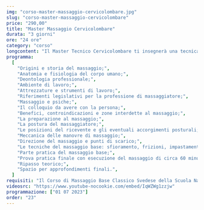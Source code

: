 ```yaml
---
img: "corso-master-massaggio-cervicolombare.jpg"
slug: "corso-master-massaggio-cervicolombare"
price: "290,00"
title: "Master Massaggio Cervicolombare"
durata: "3 giorni"
ore: "24 ore"
category: "corso"
longcontent: "Il Master Tecnico Cervicolombare ti insegnerà una tecnica di massaggio che si concentra sulla zona cervicale e lombare, che sono spesso soggette a tensioni, contratture, dolori e infiammazioni. Il massaggio tecnico cervicolombare è una tecnica che combina diverse manovre, come frizioni, pressioni, mobilizzazioni, stiramenti, rotazioni, che vengono applicate con le mani e le dita del massaggiatore. Il massaggio tecnico cervicolombare ha lo scopo di rilassare, decontrarre, allungare e tonificare i muscoli e i tendini che circondano il rachide cervicale e lombare, migliorare il movimento vertebrale, stimolare la circolazione sanguigna e linfatica, ridurre il dolore e l’infiammazione, prevenire e curare le problematiche cervicali e lombari. Nel master imparerai la teoria e la pratica del massaggio tecnico cervicolombare, studierai l’anatomia e la fisiologia della zona cervicale e lombare, approfondirai le tecniche di massaggio per le diverse problematiche cervicali e lombari. Il master ti renderà in grado di praticare un massaggio tecnico cervicolombare efficace e sicuro."
programma:
  [
    "Origini e storia del massaggio;",
    "Anatomia e fisiologia del corpo umano;",
    "Deontologia professionale;",
    "Ambiente di lavoro;",
    "Attrezzature e strumenti di lavoro;",
    "Riferimenti legislativi per la professione di massaggiatore;",
    "Massaggio e psiche;",
    "Il colloquio da avere con la persona;",
    "Benefici, controindicazioni e zone interdette al massaggio;",
    "La preparazione al massaggio;",
    "La postura del massaggiatore;",
    "Le posizioni del ricevente e gli eventuali accorgimenti posturali;",
    "Meccanica delle manovre di massaggio;",
    "Direzione del massaggio e punti di scarico;",
    "Le tecniche del massaggio base: sfioramento, frizioni, impastamenti, vibrazioni e percussioni in tutte le loro varianti e manovre;",
    "Parte pratica del massaggio base;",
    "Prova pratica finale con esecuzione del massaggio di circa 60 minuti;",
    "Ripasso teorico;",
    "Spazio per approfondimenti finali.",
  ]
requisiti: "Il Corso di Massaggio Base Classico Svedese della Scuola Nazionale di Massaggio Tao® è il corso per eccellenza più completo tra tutti. Esso è aperto e rivolto a chiunque, quindi non è necessario avere un'esperienza di base precedente. Il Massaggio Base Classico Svedese è particolarmente consigliato a chi non ha esperienza nelle tecniche di massaggio occidentali quali Sfioramenti, Frizioni, Impastamenti, Vibrazioni e Percussioni in tutte le loro varianti."
videosrc: "https://www.youtube-nocookie.com/embed/IqWZWg1zzjw"
programmazione: ["01 07 2023"]
order: "23"
---
```

